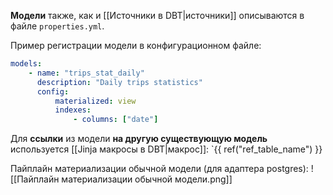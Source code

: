 **Модели** также, как и [[Источники в DBT|источники]] описываются в файле `properties.yml`.

Пример регистрации модели в конфигурационном файле:
```yml
models:
	- name: "trips_stat_daily"
	  description: "Daily trips statistics"
	  config:
		  materialized: view
		  indexes:
			  - columns: ["date"]
```

Для **ссылки** из модели **на другую существующую модель** используется [[Jinja макросы в DBT|макрос]]:
  `{{ ref("ref_table_name") }}

Пайплайн материализации обычной модели (для адаптера postgres):
![[Пайплайн материализации обычной модели.png]]